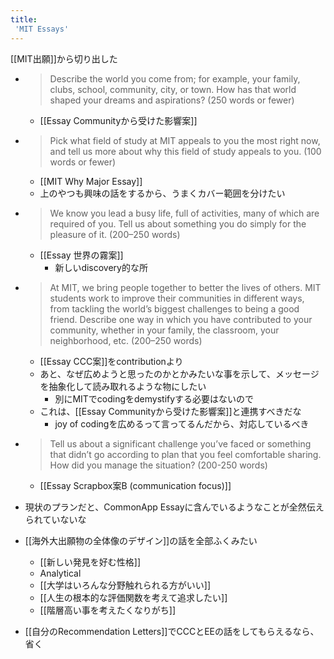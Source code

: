 ```yaml
---
title:
 'MIT Essays'
---
```


[[MIT出願]]から切り出した

- > Describe the world you come from; for example, your family, clubs, school, community, city, or town. How has that world shaped your dreams and aspirations? (250 words or fewer)
    - [[Essay Communityから受けた影響案]]

- >  Pick what field of study at MIT appeals to you the most right now, and tell us more about why this field of study appeals to you. (100 words or fewer)
    - [[MIT Why Major Essay]]
    - 上のやつも興味の話をするから、うまくカバー範囲を分けたい

- >  We know you lead a busy life, full of activities, many of which are required of you. Tell us about something you do simply for the pleasure of it. (200–250 words)
    - [[Essay 世界の霧案]]
        - 新しいdiscovery的な所

- >  At MIT, we bring people together to better the lives of others. MIT students work to improve their communities in different ways, from tackling the world’s biggest challenges to being a good friend. Describe one way in which you have contributed to your community, whether in your family, the classroom, your neighborhood, etc. (200–250 words)
    - [[Essay CCC案]]をcontributionより
    - あと、なぜ広めようと思ったのかとかみたいな事を示して、メッセージを抽象化して読み取れるような物にしたい
        - 別にMITでcodingをdemystifyする必要はないので
    - これは、[[Essay Communityから受けた影響案]]と連携すべきだな
        - joy of codingを広めるって言ってるんだから、対応しているべき

- >  Tell us about a significant challenge you’ve faced or something that didn’t go according to plan that you feel comfortable sharing. How did you manage the situation? (200-250 words)
    - [[Essay Scrapbox案B (communication focus)]]

- 現状のプランだと、CommonApp Essayに含んでいるようなことが全然伝えられていないな
- [[海外大出願物の全体像のデザイン]]の話を全部ふくみたい
    - [[新しい発見を好む性格]]
    - Analytical
    - [[大学はいろんな分野触れられる方がいい]]
    - [[人生の根本的な評価関数を考えて追求したい]]
    - [[階層高い事を考えたくなりがち]]
- [[自分のRecommendation Letters]]でCCCとEEの話をしてもらえるなら、省く


